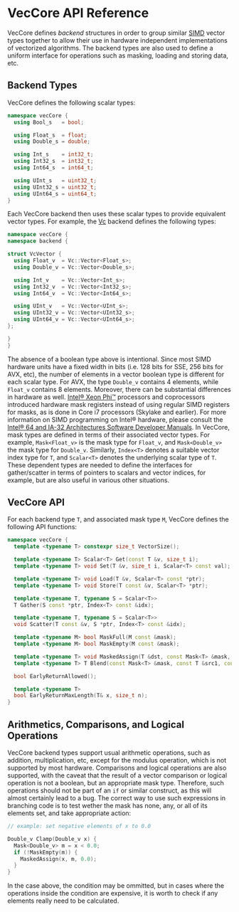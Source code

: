 # VecCore API Reference

VecCore defines *backend* structures in order to group similar
[SIMD](https://en.wikipedia.org/wiki/SIMD) vector types together to allow their
use in hardware independent implementations of vectorized algorithms. The
backend types are also used to define a uniform interface for operations such as
masking, loading and storing data, etc.

## Backend Types

VecCore defines the following scalar types:

```cpp
namespace vecCore {
  using Bool_s   = bool;

  using Float_s  = float;
  using Double_s = double;

  using Int_s    = int32_t;
  using Int32_s  = int32_t;
  using Int64_s  = int64_t;

  using UInt_s   = uint32_t;
  using UInt32_s = uint32_t;
  using UInt64_s = uint64_t;
}
```

Each VecCore backend then uses these scalar types to provide equivalent vector
types. For example, the [Vc](https://github.com/VcDevel/Vc) backend defines the
following types:

```cpp
namespace vecCore {
namespace backend {

struct VcVector {
  using Float_v  = Vc::Vector<Float_s>;
  using Double_v = Vc::Vector<Double_s>;

  using Int_v    = Vc::Vector<Int_s>;
  using Int32_v  = Vc::Vector<Int32_s>;
  using Int64_v  = Vc::Vector<Int64_s>;

  using UInt_v   = Vc::Vector<UInt_s>;
  using UInt32_v = Vc::Vector<UInt32_s>;
  using UInt64_v = Vc::Vector<UInt64_s>;
};

}
}
```

The absence of a boolean type above is intentional. Since most SIMD hardware
units have a fixed width in bits (i.e. 128 bits for SSE, 256 bits for AVX, etc),
the number of elements in a vector boolean type is different for each scalar
type. For AVX, the type `Double_v` contains 4 elements, while `Float_v` contains
8 elements. Moreover, there can be substantial differences in hardware as well.
[Intel® Xeon Phi™](http://www.intel.com/xeonphi) processors and coprocessors
introduced hardware mask registers instead of using regular SIMD registers for
masks, as is done in Core i7 processors (Skylake and earlier). For more
information on SIMD programming on Intel® hardware, please consult the
[Intel® 64 and IA-32 Architectures Software Developer Manuals](https://software.intel.com/en-us/articles/intel-sdm).
In VecCore, mask types are defined in terms of their associated vector types.
For example, `Mask<Float_v>` is the mask type for `Float_v`, and
`Mask<Double_v>` the mask type for `Double_v`. Similarly, `Index<T>` denotes a
suitable vector index type for `T`, and `Scalar<T>` denotes the underlying
scalar type of `T`. These dependent types are needed to define the interfaces
for gather/scatter in terms of pointers to scalars and vector indices, for
example, but are also useful in various other situations.

## VecCore API

For each backend type `T`, and associated mask type `M`, VecCore defines the
following API functions:

```cpp
namespace vecCore {
  template <typename T> constexpr size_t VectorSize();

  template <typename T> Scalar<T> Get(const T &v, size_t i);
  template <typename T> void Set(T &v, size_t i, Scalar<T> const val);

  template <typename T> void Load(T &v, Scalar<T> const *ptr);
  template <typename T> void Store(T const &v, Scalar<T> *ptr);

  template <typename T, typename S = Scalar<T>>
  T Gather(S const *ptr, Index<T> const &idx);

  template <typename T, typename S = Scalar<T>>
  void Scatter(T const &v, S *ptr, Index<T> const &idx);

  template <typename M> bool MaskFull(M const &mask);
  template <typename M> bool MaskEmpty(M const &mask);

  template <typename T> void MaskedAssign(T &dst, const Mask<T> &mask, const T &src);
  template <typename T> T Blend(const Mask<T> &mask, const T &src1, const T &src2);

  bool EarlyReturnAllowed();

  template <typename T>
  bool EarlyReturnMaxLength(T& x, size_t n);
}
```

## Arithmetics, Comparisons, and Logical Operations

VecCore backend types support usual arithmetic operations, such as addition,
multiplication, etc, except for the modulus operation, which is not supported by
most hardware. Comparisons and logical operations are also supported, with the
caveat that the result of a vector comparison or logical operation is not a
boolean, but an appropriate mask type. Therefore, such operations should not be
part of an `if` or similar construct, as this will almost certainly lead to a
bug. The correct way to use such expressions in branching code is to test wether
the mask has none, any, or all of its elements set, and take appropriate action:

```cpp
// example: set negative elements of x to 0.0

Double_v Clamp(Double_v x) {
  Mask<Double_v> m = x < 0.0;
  if (!MaskEmpty(m)) {
    MaskedAssign(x, m, 0.0);
  }
}
```

In the case above, the condition may be ommitted, but in cases where the
operations inside the condition are expensive, it is worth to check if any
elements really need to be calculated.


